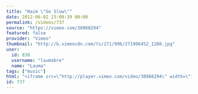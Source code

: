 ```yaml
---
title: "Haim \"Go Slow\""
date: 2012-06-02 23:09:39 00:00
permalink: /videos/737
source: "https://vimeo.com/38968294"
featured: false
provider: "Vimeo"
thumbnail: "http://b.vimeocdn.com/ts/271/996/271996452_1280.jpg"
user:
  id: 838
  username: "laumabre"
  name: "Lauma"
tags: ["music"]
html: "<iframe src=\"http://player.vimeo.com/video/38968294\" width=\"1280\" height=\"720\" frameborder=\"0\" webkitAllowFullScreen mozallowfullscreen allowFullScreen></iframe>"
id: 737
---
```


